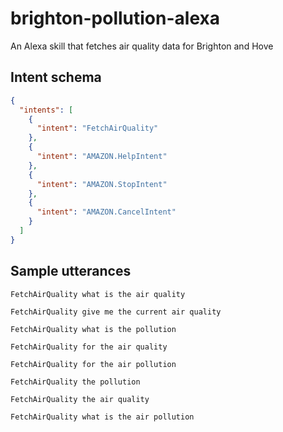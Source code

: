 # brighton-pollution-alexa
An Alexa skill that fetches air quality data for Brighton and Hove

## Intent schema
```json
{
  "intents": [
    {
      "intent": "FetchAirQuality"
    },
    {
      "intent": "AMAZON.HelpIntent"
    },
    {
      "intent": "AMAZON.StopIntent"
    },
    {
      "intent": "AMAZON.CancelIntent"
    }
  ]
}
```

## Sample utterances
```
FetchAirQuality what is the air quality

FetchAirQuality give me the current air quality

FetchAirQuality what is the pollution

FetchAirQuality for the air quality

FetchAirQuality for the air pollution

FetchAirQuality the pollution

FetchAirQuality the air quality

FetchAirQuality what is the air pollution


